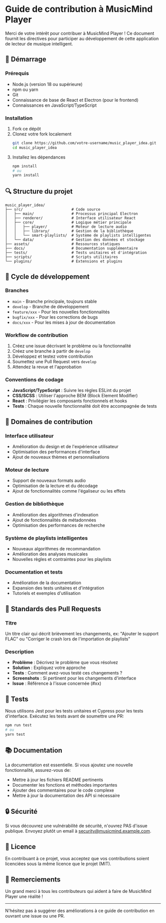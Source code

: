 # Guide de contribution à MusicMind Player

Merci de votre intérêt pour contribuer à MusicMind Player ! Ce document fournit les directives pour participer au développement de cette application de lecteur de musique intelligent.

## 🌱 Démarrage

### Prérequis
- Node.js (version 18 ou supérieure)
- npm ou yarn
- Git
- Connaissance de base de React et Electron (pour le frontend)
- Connaissances en JavaScript/TypeScript

### Installation
1. Fork ce dépôt
2. Clonez votre fork localement
   ```bash
   git clone https://github.com/votre-username/music_player_idea.git
   cd music_player_idea
   ```
3. Installez les dépendances
   ```bash
   npm install
   # ou
   yarn install
   ```

## 🔍 Structure du projet

```
music_player_idea/
├── src/                      # Code source
│   ├── main/                 # Processus principal Electron
│   ├── renderer/             # Interface utilisateur React
│   ├── core/                 # Logique métier principale
│   │   ├── player/           # Moteur de lecture audio
│   │   ├── library/          # Gestion de la bibliothèque
│   │   └── smart-playlists/  # Système de playlists intelligentes
│   └── data/                 # Gestion des données et stockage
├── assets/                   # Ressources statiques
├── docs/                     # Documentation supplémentaire
├── tests/                    # Tests unitaires et d'intégration
├── scripts/                  # Scripts utilitaires
└── plugins/                  # Extensions et plugins
```

## 🚀 Cycle de développement

### Branches
- `main` - Branche principale, toujours stable
- `develop` - Branche de développement
- `feature/xxx` - Pour les nouvelles fonctionnalités
- `bugfix/xxx` - Pour les corrections de bugs
- `docs/xxx` - Pour les mises à jour de documentation

### Workflow de contribution
1. Créez une issue décrivant le problème ou la fonctionnalité
2. Créez une branche à partir de `develop`
3. Développez et testez votre contribution
4. Soumettez une Pull Request vers `develop`
5. Attendez la revue et l'approbation

### Conventions de codage
- **JavaScript/TypeScript** : Suivre les règles ESLint du projet
- **CSS/SCSS** : Utiliser l'approche BEM (Block Element Modifier)
- **React** : Privilégier les composants fonctionnels et hooks
- **Tests** : Chaque nouvelle fonctionnalité doit être accompagnée de tests

## 🎯 Domaines de contribution

### Interface utilisateur
- Amélioration du design et de l'expérience utilisateur
- Optimisation des performances d'interface
- Ajout de nouveaux thèmes et personnalisations

### Moteur de lecture
- Support de nouveaux formats audio
- Optimisation de la lecture et du décodage
- Ajout de fonctionnalités comme l'égaliseur ou les effets

### Gestion de bibliothèque
- Amélioration des algorithmes d'indexation
- Ajout de fonctionnalités de métadonnées
- Optimisation des performances de recherche

### Système de playlists intelligentes
- Nouveaux algorithmes de recommandation
- Amélioration des analyses musicales
- Nouvelles règles et contraintes pour les playlists

### Documentation et tests
- Amélioration de la documentation
- Expansion des tests unitaires et d'intégration
- Tutoriels et exemples d'utilisation

## 📝 Standards des Pull Requests

### Titre
Un titre clair qui décrit brièvement les changements, ex: "Ajouter le support FLAC" ou "Corriger le crash lors de l'importation de playlists"

### Description
- **Problème** : Décrivez le problème que vous résolvez
- **Solution** : Expliquez votre approche
- **Tests** : Comment avez-vous testé ces changements ?
- **Screenshots** : Si pertinent pour les changements d'interface
- **Issue** : Référence à l'issue concernée (#xx)

## 🧪 Tests

Nous utilisons Jest pour les tests unitaires et Cypress pour les tests d'interface. Exécutez les tests avant de soumettre une PR:

```bash
npm run test
# ou
yarn test
```

## 📚 Documentation

La documentation est essentielle. Si vous ajoutez une nouvelle fonctionnalité, assurez-vous de:
- Mettre à jour les fichiers README pertinents
- Documenter les fonctions et méthodes importantes
- Ajouter des commentaires pour le code complexe
- Mettre à jour la documentation des API si nécessaire

## 🔒 Sécurité

Si vous découvrez une vulnérabilité de sécurité, n'ouvrez PAS d'issue publique. Envoyez plutôt un email à [security@musicmind.example.com](mailto:security@musicmind.example.com).

## 📜 Licence

En contribuant à ce projet, vous acceptez que vos contributions soient licenciées sous la même licence que le projet (MIT).

## 🙏 Remerciements

Un grand merci à tous les contributeurs qui aident à faire de MusicMind Player une réalité !

---

N'hésitez pas à suggérer des améliorations à ce guide de contribution en ouvrant une issue ou une PR.
